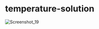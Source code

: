 # temperature-solution
![Screenshot_19](https://user-images.githubusercontent.com/107166036/227904291-4d47e077-88fb-4a35-97f5-7dd118195466.png)
